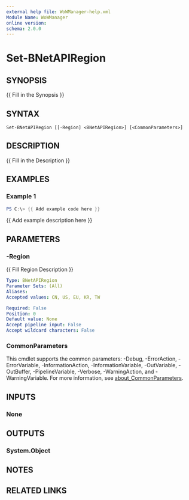 ```yaml
---
external help file: WoWManager-help.xml
Module Name: WoWManager
online version:
schema: 2.0.0
---
```


# Set-BNetAPIRegion

## SYNOPSIS
{{ Fill in the Synopsis }}

## SYNTAX

```
Set-BNetAPIRegion [[-Region] <BNetAPIRegion>] [<CommonParameters>]
```

## DESCRIPTION
{{ Fill in the Description }}

## EXAMPLES

### Example 1
```powershell
PS C:\> {{ Add example code here }}
```

{{ Add example description here }}

## PARAMETERS

### -Region
{{ Fill Region Description }}

```yaml
Type: BNetAPIRegion
Parameter Sets: (All)
Aliases:
Accepted values: CN, US, EU, KR, TW

Required: False
Position: 0
Default value: None
Accept pipeline input: False
Accept wildcard characters: False
```

### CommonParameters
This cmdlet supports the common parameters: -Debug, -ErrorAction, -ErrorVariable, -InformationAction, -InformationVariable, -OutVariable, -OutBuffer, -PipelineVariable, -Verbose, -WarningAction, and -WarningVariable. For more information, see [about_CommonParameters](http://go.microsoft.com/fwlink/?LinkID=113216).

## INPUTS

### None

## OUTPUTS

### System.Object
## NOTES

## RELATED LINKS
